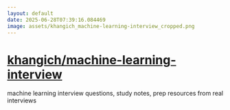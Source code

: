 ```yaml
---
layout: default
date: 2025-06-28T07:39:16.084469
image: assets/khangich_machine-learning-interview_cropped.png
---
```


# [khangich/machine-learning-interview](https://github.com/khangich/machine-learning-interview)

machine learning interview questions, study notes, prep resources from real interviews

